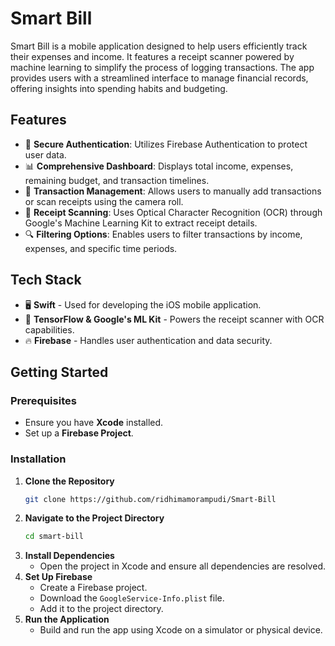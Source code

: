 # Smart Bill

Smart Bill is a mobile application designed to help users efficiently track their expenses and income. It features a receipt scanner powered by machine learning to simplify the process of logging transactions. The app provides users with a streamlined interface to manage financial records, offering insights into spending habits and budgeting.

## Features

- 🚀 **Secure Authentication**: Utilizes Firebase Authentication to protect user data.
- 📊 **Comprehensive Dashboard**: Displays total income, expenses, remaining budget, and transaction timelines.
- 📝 **Transaction Management**: Allows users to manually add transactions or scan receipts using the camera roll.
- 🧾 **Receipt Scanning**: Uses Optical Character Recognition (OCR) through Google's Machine Learning Kit to extract receipt details.
- 🔍 **Filtering Options**: Enables users to filter transactions by income, expenses, and specific time periods.

## Tech Stack

- 🖥 **Swift** - Used for developing the iOS mobile application.
- 🤖 **TensorFlow & Google's ML Kit** - Powers the receipt scanner with OCR capabilities.
- 🔥 **Firebase** - Handles user authentication and data security.

## Getting Started

### Prerequisites

- Ensure you have **Xcode** installed.
- Set up a **Firebase Project**.

### Installation

1. **Clone the Repository**
   ```bash
   git clone https://github.com/ridhimamorampudi/Smart-Bill
   ```
2. **Navigate to the Project Directory**
   ```bash
   cd smart-bill
   ```
3. **Install Dependencies**
   - Open the project in Xcode and ensure all dependencies are resolved.
4. **Set Up Firebase**
   - Create a Firebase project.
   - Download the `GoogleService-Info.plist` file.
   - Add it to the project directory.
5. **Run the Application**
   - Build and run the app using Xcode on a simulator or physical device.

